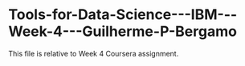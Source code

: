 # Tools-for-Data-Science---IBM---Week-4---Guilherme-P-Bergamo

This file is relative to Week 4 Coursera assignment.
